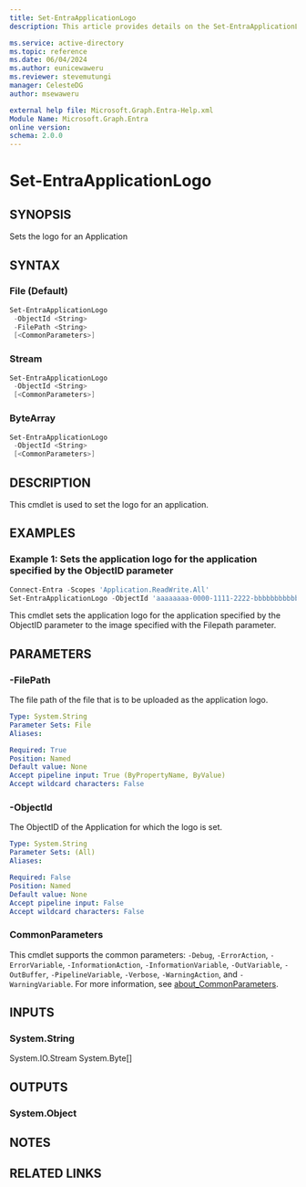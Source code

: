 ```yaml
---
title: Set-EntraApplicationLogo
description: This article provides details on the Set-EntraApplicationLogo command.

ms.service: active-directory
ms.topic: reference
ms.date: 06/04/2024
ms.author: eunicewaweru
ms.reviewer: stevemutungi
manager: CelesteDG
author: msewaweru

external help file: Microsoft.Graph.Entra-Help.xml
Module Name: Microsoft.Graph.Entra
online version:
schema: 2.0.0
---
```


# Set-EntraApplicationLogo

## SYNOPSIS

Sets the logo for an Application

## SYNTAX

### File (Default)

```powershell
Set-EntraApplicationLogo 
 -ObjectId <String> 
 -FilePath <String> 
 [<CommonParameters>]
```

### Stream

```powershell
Set-EntraApplicationLogo 
 -ObjectId <String> 
 [<CommonParameters>]
```

### ByteArray

```powershell
Set-EntraApplicationLogo 
 -ObjectId <String> 
 [<CommonParameters>]
```

## DESCRIPTION

This cmdlet is used to set the logo for an application.

## EXAMPLES

### Example 1: Sets the application logo for the application specified by the ObjectID parameter

```powershell
Connect-Entra -Scopes 'Application.ReadWrite.All'
Set-EntraApplicationLogo -ObjectId 'aaaaaaaa-0000-1111-2222-bbbbbbbbbbbb' -FilePath 'D:\applogo.jpg'
```

This cmdlet sets the application logo for the application specified by the ObjectID parameter to the image specified with the Filepath parameter.

## PARAMETERS

### -FilePath

The file path of the file that is to be uploaded as the application logo.

```yaml
Type: System.String
Parameter Sets: File
Aliases:

Required: True
Position: Named
Default value: None
Accept pipeline input: True (ByPropertyName, ByValue)
Accept wildcard characters: False
```

### -ObjectId

The ObjectID of the Application for which the logo is set.

```yaml
Type: System.String
Parameter Sets: (All)
Aliases:

Required: False
Position: Named
Default value: None
Accept pipeline input: False
Accept wildcard characters: False
```

### CommonParameters

This cmdlet supports the common parameters: `-Debug`, `-ErrorAction`, `-ErrorVariable`, `-InformationAction`, `-InformationVariable`, `-OutVariable`, `-OutBuffer`, `-PipelineVariable`, `-Verbose`, `-WarningAction`, and `-WarningVariable`. For more information, see [about_CommonParameters](https://go.microsoft.com/fwlink/?LinkID=113216).

## INPUTS

### System.String

System.IO.Stream System.Byte\[\]

## OUTPUTS

### System.Object

## NOTES

## RELATED LINKS
